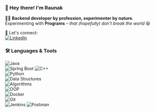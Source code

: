 ### 👋 Hey there! I'm Raunak


👨‍💻 **Backend developer by profession, experimenter by nature.** 
Experimenting with **Programs** – *that (hopefully) don't break the world* 😆  

🚀 Let's connect:  
[![LinkedIn](https://img.shields.io/badge/LinkedIn-0077B5?style=flat&logo=linkedin&logoColor=white)](https://www.linkedin.com/in/raunakjohar/)

### 🛠️ Languages & Tools

![Java](https://img.shields.io/badge/Java-007396?style=for-the-badge&logo=java&logoColor=white)  
![Spring Boot](https://img.shields.io/badge/Spring_Boot-6DB33F?style=for-the-badge&logo=springboot&logoColor=white)
![C++](https://img.shields.io/badge/C++-00599C?style=for-the-badge&logo=c%2B%2B&logoColor=white)  
![Python](https://img.shields.io/badge/Python-3776AB?style=for-the-badge&logo=python&logoColor=white)  
![Data Structures](https://img.shields.io/badge/Data%20Structures-%23E34F26.svg?style=for-the-badge)  
![Algorithms](https://img.shields.io/badge/Algorithms-%2300ADD8.svg?style=for-the-badge)  
![OOP](https://img.shields.io/badge/Object--Oriented%20Programming-%234285F4.svg?style=for-the-badge)  
![Docker](https://img.shields.io/badge/Docker-2496ED?style=for-the-badge&logo=docker&logoColor=white)  
![Git](https://img.shields.io/badge/Git-F05032?style=for-the-badge&logo=git&logoColor=white)  
![Jenkins](https://img.shields.io/badge/Jenkins-D24939?style=for-the-badge&logo=jenkins&logoColor=white)
![Postman](https://img.shields.io/badge/Postman-FF6C37?style=for-the-badge&logo=postman&logoColor=white)
